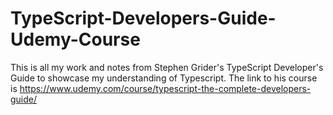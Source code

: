 # TypeScript-Developers-Guide-Udemy-Course
This is all my work and notes from Stephen Grider's TypeScript Developer's Guide to showcase my understanding of Typescript. The link to his course is https://www.udemy.com/course/typescript-the-complete-developers-guide/
